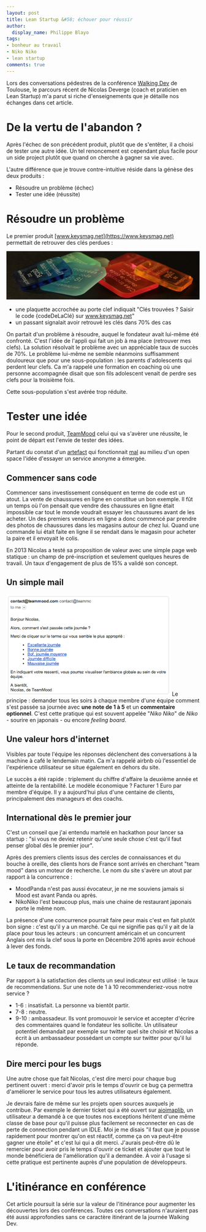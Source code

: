 ```yaml
---
layout: post
title: Lean Startup &#58; échouer pour réussir
author:
  display_name: Philippe Blayo
tags:
- bonheur au travail
- Niko Niko
- lean startup
comments: true
---
```


Lors des conversations pédestres de la conférence [Walking Dev](http://www.barreverte.fr/walking_dev) de Toulouse,
le parcours récent de Nicolas Deverge (coach et praticien en Lean Startup) m'a parut si riche d'enseignements que je détaille nos échanges dans cet article.


# De la vertu de l'abandon ?

Après l'échec de son précédent produit, plutôt que de s'entêter, il a choisi de tester une autre idée. Un tel renoncement est cependant plus facile pour un side project plutôt que quand on cherche à gagner sa vie avec.

L'autre différence que je trouve contre-intuitive réside dans la génèse des deux produits :
- Résoudre un problème (échec)
- Tester une idée (réussite)


# Résoudre un problème

Le premier produit [www.keysmag.net](https://www.keysmag.net) permettait de retrouver des clés perdues :

<img alt="Vous avez trouvé des clés ? Saisissez le code afin de contacter le propriétaire" src="/images/keysmag.jpg"/>

- une plaquette accrochée au porte clef indiquait "Clés trouvées ? Saisir le code {codeDeLaClé} sur www.keysmag.net"
- un passant signalait avoir retrouvé les clés dans 70% des cas

On partait d'un problème à résoudre, auquel le fondateur avait lui-même été confronté. C'est l'idée de l'appli qui fait un job à ma place (retrouver mes clefs). La solution résolvait le problème avec un appréciable taux de succès de 70%.
Le problème lui-même ne semble néanmoins suffisamment douloureux que pour une sous-population : les parents d'adolescents qui perdent leur clefs.
Ca m'a rappelé une formation en coaching où une personne accompagnée disait que son fils adolescent venait de perdre ses clefs pour la troisième fois.

Cette sous-population s'est avérée trop réduite.


# Tester une idée

Pour le second produit, [TeamMood](https://www.teammood.com) celui qui va s'avèrer une réussite, le point de départ est l'envie de tester des idées.

Partant du constat d'un [artefact](http://mattischneider.fr/anthropologie/agile/thesis/) qui fonctionnait [mal](http://blog.appstud.com/team-mood-au-service-du-happiness-management) au milieu d'un open space l'idée d'essayer un service anonyme a émergée.

## Commencer sans code

Commencer sans investissement conséquent en terme de code est un atout.
La vente de chaussures en ligne en constitue un bon exemple. Il fût un temps où l'on pensait que vendre des chaussures en ligne était impossible car tout le monde voudrait essayer les chaussures avant de les acheter. Un des premiers vendeurs en ligne a donc commencé par prendre des photos de chaussures dans les magasins autour de chez lui.
Quand une commande lui était faite en ligne il se rendait dans le magasin pour acheter la paire et il envoyait le colis.

En 2013 Nicolas a testé sa proposition de valeur avec une simple page web statique : un champ de pré-inscription et seulement quelques heures de travail. Un taux d'engagement de plus de 15% a validé son concept.

## Un simple mail

<img class="right" alt="Le courriel envoyé par le service de Niko Niko en ligne" src="/images/courriel_niko_niko_en_ligne.png"/> Le principe : demander tous les soirs à chaque membre d'une équipe comment s'est passée sa journée avec **une note de 1 à 5** et un **commentaire optionnel**. C'est cette pratique qui est souvent appelée "*Niko Niko*" de *Niko* - sourire en japonais - ou encore *feeling board*.

## Une valeur hors d'internet

Visibles par toute l'équipe les réponses déclenchent des conversations à la machine à café le lendemain matin.
Ca m'a rappelé airbnb où l'essentiel de l'expérience utilisateur se situe également en dehors du site.

Le succès a été rapide : triplement du chiffre d'affaire la deuxième année et atteinte de la rentabilité. Le modèle économique ? Facturer 1 Euro par membre d'équipe. Il y a aujourd'hui plus d'une centaine de clients, principalement des manageurs et des coachs.

## International dès le premier jour

C'est un conseil que j'ai entendu martelé en hackathon pour lancer sa startup : "si vous ne deviez retenir qu'une seule chose c'est qu'il faut penser global dès le premier jour".

Après des premiers clients issus des cercles de connaissances et du bouche à oreille, des clients hors de France sont arrivés en cherchant "team mood" dans un moteur de recherche. Le nom du site s'avère un atout par rapport à la concurrence :
- MoodPanda n'est pas aussi évocateur, je ne me souviens jamais si Mood est avant Panda ou après.
- NikoNiko l'est beaucoup plus, mais une chaine de restaurant japonais porte le même nom. 

La présence d'une concurrence pourrait faire peur mais c'est en fait plutôt bon signe : c'est qu'il y a un marché.
Ce qui ne signifie pas qu'il y ait de la place pour tous les acteurs : un concurrent américain et un concurrent Anglais ont mis la clef sous la porte en Décembre 2016 après avoir échoué à lever des fonds.

## Le taux de recommandation

Par rapport à la satisfaction des clients un seul indicateur est utilisé : le taux de recommendations. Sur une note de 1 à 10 recommenderiez-vous notre service ?
- 1-6 : insatisfait. La personne va bientôt partir.
- 7-8 : neutre.
- 9-10 : ambassadeur. Ils vont promouvoir le service et accepter d'écrire des commentaires quand le fondateur les sollicite. Un utilisateur potentiel demandait par exemple sur twitter quel site choisir et Nicolas a écrit à un ambassadeur possédant un compte sur twitter pour qu'il lui réponde.

## Dire merci pour les bugs

Une autre chose que fait Nicolas, c'est dire merci pour chaque bug pertinent ouvert : merci d'avoir pris le temps d'ouvrir ce bug ça permettra d'améliorer le service pour tous les autres utilisateurs également.

Je devrais faire de même sur les projets open sources auxquels je contribue. Par exemple le dernier ticket qui a été ouvert sur [aioimaplib](https://github.com/bamthomas/aioimaplib), un utilisateur a demandé à ce que toutes nos exceptions héritent d'une même classe de base pour qu'il puisse plus facilement se reconnecter en cas de perte de connection pendant un IDLE. Moi je me disais "il faut que je pousse rapidement pour montrer qu'on est réactif, comme ça on va peut-être gagner une étoile" et c'est lui qui a dit merci. J'aurais peut-être dû le remercier pour avoir pris le temps d'ouvrir ce ticket et ajouter que tout le monde bénéficiera de l'amélioration qu'il a demandée. A voir à l'usage si cette pratique est pertinente auprès d'une population de développeurs.

# L'itinérance en conférence

Cet article poursuit la série sur la valeur de l'itinérance pour augmenter les découvertes lors des conférences.
Toutes ces conversations n'auraient pas été aussi approfondies sans ce caractère itinérant de la journée Walking Dev.

